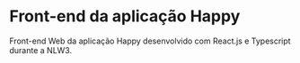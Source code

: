 # Front-end da aplicação Happy

Front-end Web da aplicação Happy desenvolvido com React.js e Typescript durante a NLW3.

